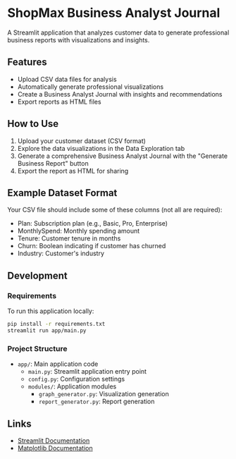 # ShopMax Business Analyst Journal

A Streamlit application that analyzes customer data to generate professional business reports with visualizations and insights.

## Features

- Upload CSV data files for analysis
- Automatically generate professional visualizations
- Create a Business Analyst Journal with insights and recommendations
- Export reports as HTML files

## How to Use

1. Upload your customer dataset (CSV format)
2. Explore the data visualizations in the Data Exploration tab
3. Generate a comprehensive Business Analyst Journal with the "Generate Business Report" button
4. Export the report as HTML for sharing

## Example Dataset Format

Your CSV file should include some of these columns (not all are required):
- Plan: Subscription plan (e.g., Basic, Pro, Enterprise)
- MonthlySpend: Monthly spending amount
- Tenure: Customer tenure in months
- Churn: Boolean indicating if customer has churned
- Industry: Customer's industry

## Development

### Requirements

To run this application locally:

```bash
pip install -r requirements.txt
streamlit run app/main.py
```

### Project Structure

- `app/`: Main application code
  - `main.py`: Streamlit application entry point
  - `config.py`: Configuration settings
  - `modules/`: Application modules
    - `graph_generator.py`: Visualization generation
    - `report_generator.py`: Report generation

## Links

- [Streamlit Documentation](https://docs.streamlit.io/)
- [Matplotlib Documentation](https://matplotlib.org/)